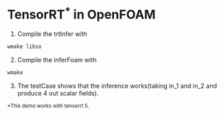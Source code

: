# TensorRT<sup>\*</sup> in OpenFOAM

1. Compile the trtInfer with

```c
wmake libso
```

2. Compile the inferFoam with

```c
wmake
```

3. The testCase shows that the inference works(taking in_1 and in_2 and produce 4 out scalar fields).

<sup>\*This demo works with tensorrt 5.
